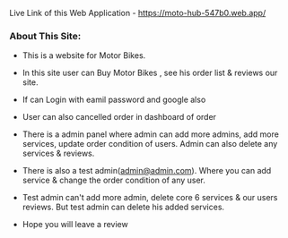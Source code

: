 Live Link of this Web Application - https://moto-hub-547b0.web.app/


### About This Site:

* This is a website for Motor Bikes.

* In this site user can Buy Motor Bikes , see his order list & reviews our site.

* If can Login with eamil password and google also

* User can also cancelled order in dashboard of order

* There is a admin panel where admin can add more admins, add more services, update order condition of users. Admin can also delete any services & reviews.

* There is also a test admin(admin@admin.com). Where you can add service & change the order condition of any user.

* Test admin can't add more admin, delete core 6 services & our users reviews. But test admin can delete his added services.

* Hope you will leave a review

